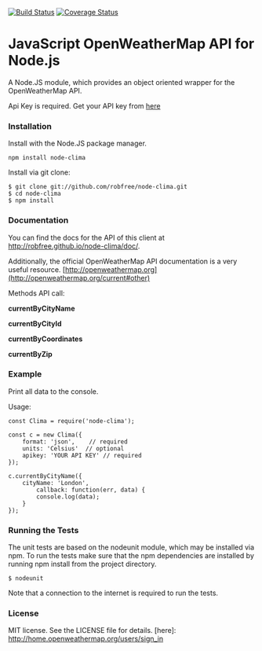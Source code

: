 [![Build Status](https://travis-ci.org/rsdiaz/node-clima.svg?branch=master)](https://travis-ci.org/rsdiaz/node-clima)
[![Coverage Status](https://coveralls.io/repos/robfree/node-clima/badge.svg?branch=master&service=github)](https://coveralls.io/github/robfree/node-clima?branch=master)
# JavaScript OpenWeatherMap API for Node.js
A Node.JS module, which provides an object oriented wrapper for the OpenWeatherMap API.

Api Key is required.
Get your API key from [here](http://home.openweathermap.org/users/sign_in)
### Installation
Install with the Node.JS package manager.

    npm install node-clima

Install via git clone:

    $ git clone git://github.com/robfree/node-clima.git
    $ cd node-clima
    $ npm install

### Documentation
You can find the docs for the API of this client at http://robfree.github.io/node-clima/doc/.

Additionally, the official OpenWeatherMap API documentation is a very useful resource. [http://openweathermap.org](http://openweathermap.org/current#other)

Methods API call:

**currentByCityName**

**currentByCityId**

**currentByCoordinates**

**currentByZip**

### Example
Print all data to the console.

Usage:


    const Clima = require('node-clima');

    const c = new Clima({
	    format: 'json',    // required
        units: 'Celsius'  // optional
        apikey: 'YOUR API KEY' // required
	});

	c.currentByCityName({
        cityName: 'London',
		    callback: function(err, data) {
		    console.log(data);
		}
	});

### Running the Tests
The unit tests are based on the nodeunit module, which may be installed via npm. To run the tests make sure that the npm dependencies are installed by running npm install from the project directory.

    $ nodeunit

Note that a connection to the internet is required to run the tests.

### License
MIT license. See the LICENSE file for details.
[here]: http://home.openweathermap.org/users/sign_in
